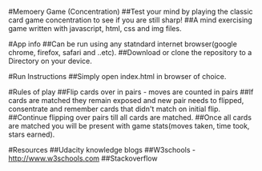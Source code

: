 #Memoery Game (Concentration)
##Test your mind by playing the classic card game concentration to see if you are still sharp!
##A mind exercising game written with javascript, html, css and img files.

#App info
##Can be run using any statndard internet browser(google chrome, firefox, safari and ..etc).
##Download or clone the repository to a Directory on your device.

#Run Instructions
##Simply open index.html in browser of choice.

#Rules of play
##Flip cards over in pairs - moves are counted in pairs
##If cards are matched they remain exposed and new pair needs to flipped,
consentrate and remember cards that didn't match on initial flip.
##Continue flipping over pairs till all cards are matched.
##Once all cards are matched you will be present with game stats(moves taken, time took, stars earned).

#Resources
##Udacity knowledge blogs
##W3schools - http://www.w3schools.com
##Stackoverflow
